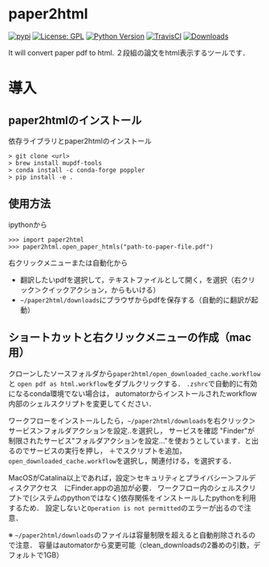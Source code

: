 # paper2html

[![pypi](https://img.shields.io/pypi/v/paper2html.svg)](https://pypi.python.org/pypi/paper2html)
[![License: GPL](https://img.shields.io/badge/License-GPL-yellow.svg)](https://opensource.org/licenses/GPL)
[![Python Version](https://img.shields.io/pypi/pyversions/Django.svg)](https://github.com/ktaaaki/paper2html)
[![TravisCI](https://travis-ci.org/masa-su/paper2html.svg?branch=master)](https://github.com/ktaaaki/paper2html)
[![Downloads](https://pepy.tech/badge/paper2html)](https://pepy.tech/project/paper2html)

It will convert paper pdf to html.
２段組の論文をhtml表示するツールです．

# 導入
## paper2htmlのインストール
依存ライブラリとpaper2htmlのインストール
```
> git clone <url>
> brew install mupdf-tools
> conda install -c conda-forge poppler
> pip install -e .
```

## 使用方法
ipythonから
```
>>> import paper2html
>>> paper2html.open_paper_htmls("path-to-paper-file.pdf")
```
右クリックメニューまたは自動化から

- 翻訳したいpdfを選択して，テキストファイルとして開く，を選択（右クリック＞クイックアクション，からもいける）
- `~/paper2html/downloads`にブラウザからpdfを保存する（自動的に翻訳が起動）

## ショートカットと右クリックメニューの作成（mac用）
クローンしたソースフォルダから`paper2html/open_downloaded_cache.workflow`と
`open pdf as html.workflow`をダブルクリックする．
`.zshrc`で自動的に有効になるconda環境でない場合は，
automatorからインストールされたworkflow内部のシェルスクリプトを変更してください．

ワークフローをインストールしたら，`~/paper2html/downloads`を右クリック＞サービス＞フォルダアクションを設定..を選択し，
サービスを確認
"Finder"が制限されたサービス"フォルダアクションを設定..."を使おうとしています．と出るのでサービスの実行を押し，
＋でスクリプトを追加，`open_downloaded_cache.workflow`を選択し，関連付ける，を選択する．

MacOSがCatalina以上であれば，設定＞セキュリティとプライバシー＞フルディスクアクセス　にFinder.appの追加が必要．
ワークフロー内のシェルスクリプトで(システムのpythonではなく)依存関係をインストールしたpythonを利用するため．
設定しないと`Operation is not permitted`のエラーが出るので注意．

※ `~/paper2html/downloads`のファイルは容量制限を超えると自動削除されるので注意．
容量はautomatorから変更可能（clean_downloadsの2番めの引数，デフォルトで1GB）
